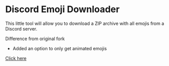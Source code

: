 # Discord Emoji Downloader

This little tool will allow you to download a ZIP archive with all emojis from a Discord server.

Difference from original fork

- Added an option to only get animated emojis

[Click here](https://mdnpascual.github.io/Discord-Emoji-Downloader/)
